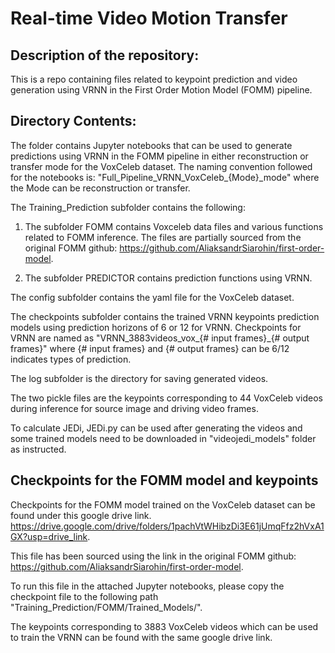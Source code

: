 # Real-time Video Motion Transfer

## Description of the repository:
This is a repo containing files related to keypoint prediction and video generation using VRNN in the First Order Motion Model (FOMM) pipeline. 

## Directory Contents:

The folder contains Jupyter notebooks that can be used to generate predictions using VRNN in the FOMM pipeline in either reconstruction or transfer mode for the VoxCeleb dataset.
The naming convention followed for the notebooks is:
"Full_Pipeline_VRNN\_VoxCeleb\_{Mode}_mode" where the Mode can be reconstruction or transfer.

The Training_Prediction subfolder contains the following:

1. The subfolder FOMM contains Voxceleb data files and various functions related to FOMM inference.
The files are partially sourced from the original FOMM github:
https://github.com/AliaksandrSiarohin/first-order-model.

2. The subfolder PREDICTOR contains prediction functions using VRNN.

The config subfolder contains the yaml file for the VoxCeleb dataset.

The checkpoints subfolder contains the trained VRNN keypoints prediction models using prediction horizons of 6 or 12 for VRNN.
Checkpoints for VRNN are named as "VRNN\_3883videos_vox_{# input frames}_{# output frames}" where {# input frames} and {# output frames} can be 6/12 indicates types of prediction.

The log subfolder is the directory for saving generated videos.

The two pickle files are the keypoints corresponding to 44 VoxCeleb videos during inference for source image and driving video frames.

To calculate JEDi, JEDi.py can be used after generating the videos and some trained models need to be downloaded in "videojedi_models" folder as instructed.
## Checkpoints for the FOMM model and keypoints 
Checkpoints for the FOMM model trained on the VoxCeleb dataset can be found under this google drive link. 
https://drive.google.com/drive/folders/1pachVtWHibzDi3E61jUmqFfz2hVxA1GX?usp=drive_link.

This file has been sourced using the link in the original FOMM github:
https://github.com/AliaksandrSiarohin/first-order-model.

To run this file in the attached Jupyter notebooks, please copy the checkpoint file to the following path "Training_Prediction/FOMM/Trained_Models/".

The keypoints corresponding to 3883 VoxCeleb videos which can be used to train the VRNN can be found with the same google drive link.
